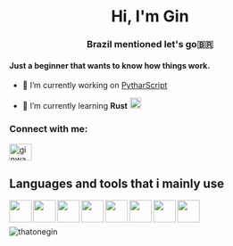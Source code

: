 <h1 align="center">Hi, I'm Gin</h1>
<h3 align="center">Brazil mentioned let's go🇧🇷</h3>
<h4>Just a beginner that wants to know how things work.</h4>

- 🔭 I’m currently working on [PytharScript](https://github.com/ThatOneGin/Pythar-script)

- 🌱 I’m currently learning **Rust** <img width=20 height=20 src="https://cdn.jsdelivr.net/gh/devicons/devicon@latest/icons/rust/rust-original.svg" />
          

<h3 align="left">Connect with me:</h3>
<p align="left">
<a href="https://www.leetcode.com/ginwam" target="blank"><img align="center" src="https://raw.githubusercontent.com/rahuldkjain/github-profile-readme-generator/master/src/images/icons/Social/leet-code.svg" alt="ginwam" height="30" width="40" /></a>
</p>

<h2>Languages and tools that i mainly use</h2>
<img align="left" width=40 height=40 src="https://cdn.jsdelivr.net/gh/devicons/devicon@latest/icons/lua/lua-original.svg" />
<img align="left" width=40 height=40 src="https://cdn.jsdelivr.net/gh/devicons/devicon@latest/icons/nodejs/nodejs-original-wordmark.svg" />
<img align="left" width=40 height=40 src="https://cdn.jsdelivr.net/gh/devicons/devicon@latest/icons/javascript/javascript-original.svg" />
<img align="left" width=40 height=40 src="https://cdn.jsdelivr.net/gh/devicons/devicon@latest/icons/typescript/typescript-original.svg" />
<img align="left" width=40 height=40 src="https://cdn.jsdelivr.net/gh/devicons/devicon@latest/icons/linux/linux-original.svg" />
<img align="left" width=40 height=40 src="https://cdn.jsdelivr.net/gh/devicons/devicon@latest/icons/git/git-original.svg" />
<img align="left" width=40 height=40 src="https://cdn.jsdelivr.net/gh/devicons/devicon@latest/icons/c/c-original.svg" />
<img align="left" width=40 height=40 src="https://cdn.jsdelivr.net/gh/devicons/devicon@latest/icons/cplusplus/cplusplus-original.svg" />

<br><br><p><img align="center" src="https://github-readme-stats.vercel.app/api/top-langs?username=thatonegin&show_icons=true&theme=tokyonight&title_color=9141ac&text_color=ffffff&bg_color=171421&locale=en&layout=compact" alt="thatonegin" /></p>
